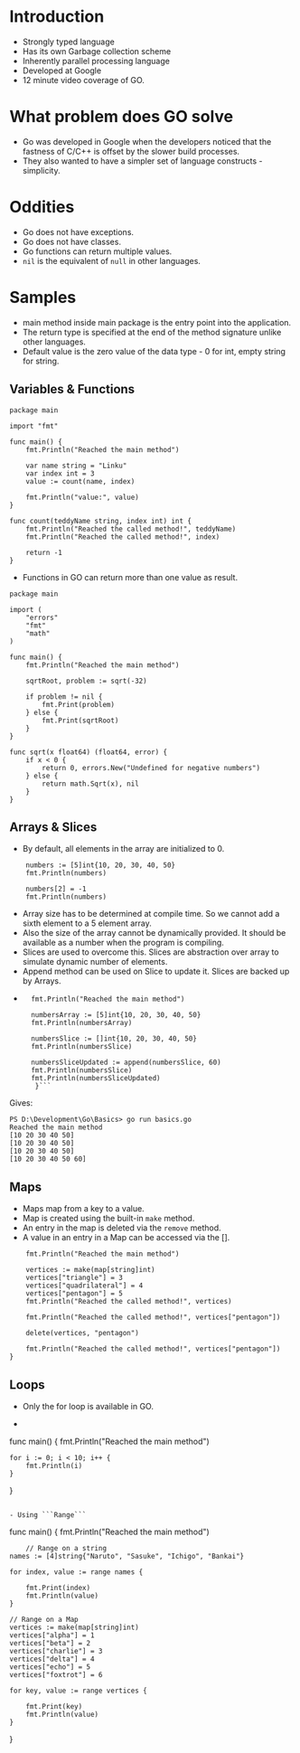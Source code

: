 # Introduction
- Strongly typed language
- Has its own Garbage collection scheme
- Inherently parallel processing language
- Developed at Google
- 12 minute video coverage of GO.

# What problem does GO solve
- Go was developed in Google when the developers noticed that the fastness of C/C++ is offset by the slower build processes.
- They also wanted to have a simpler set of language constructs - simplicity.

# Oddities
- Go does not have exceptions.
- Go does not have classes.
- Go functions can return multiple values.
- ```nil``` is the equivalent of ```null``` in other languages.

# Samples
- main method inside main package is the entry point into the application.
- The return type is specified at the end of the method signature unlike other languages.
- Default value is the zero value of the data type - 0 for int, empty string for string.

## Variables & Functions 
```
package main

import "fmt"

func main() {
	fmt.Println("Reached the main method")

	var name string = "Linku"
	var index int = 3
	value := count(name, index)

	fmt.Println("value:", value)
}

func count(teddyName string, index int) int {
	fmt.Println("Reached the called method!", teddyName)
	fmt.Println("Reached the called method!", index)

	return -1
}
```
- Functions in GO can return more than one value as result.
```
package main

import (
	"errors"
	"fmt"
	"math"
)

func main() {
	fmt.Println("Reached the main method")

	sqrtRoot, problem := sqrt(-32)

	if problem != nil {
		fmt.Print(problem)
	} else {
		fmt.Print(sqrtRoot)
	}
}

func sqrt(x float64) (float64, error) {
	if x < 0 {
		return 0, errors.New("Undefined for negative numbers")
	} else {
		return math.Sqrt(x), nil
	}
}
```

## Arrays & Slices
- By default, all elements in the array are initialized to 0.
```
	numbers := [5]int{10, 20, 30, 40, 50}
	fmt.Println(numbers)

	numbers[2] = -1
	fmt.Println(numbers)
```
- Array size has to be determined at compile time. So we cannot add a sixth element to a 5 element array.
- Also the size of the array cannot be dynamically provided. It should be available as a number when the program is compiling.
- Slices are used to overcome this. Slices are abstraction over array to simulate dynamic number of elements.
- Append method can be used on Slice to update it. Slices are backed up by Arrays.
- ```func main() {
	fmt.Println("Reached the main method")

	numbersArray := [5]int{10, 20, 30, 40, 50}
	fmt.Println(numbersArray)

	numbersSlice := []int{10, 20, 30, 40, 50}
	fmt.Println(numbersSlice)

	numbersSliceUpdated := append(numbersSlice, 60)
	fmt.Println(numbersSlice)
	fmt.Println(numbersSliceUpdated)
     }```
Gives:
```
PS D:\Development\Go\Basics> go run basics.go
Reached the main method
[10 20 30 40 50]
[10 20 30 40 50]
[10 20 30 40 50]
[10 20 30 40 50 60]
```

## Maps
- Maps map from a key to a value.
- Map is created using the built-in ```make``` method.
- An entry in the map is deleted via the ```remove``` method.
- A value in an entry in a Map can be accessed via the [].
```func main() {
	fmt.Println("Reached the main method")

	vertices := make(map[string]int)
	vertices["triangle"] = 3
	vertices["quadrilateral"] = 4
	vertices["pentagon"] = 5
	fmt.Println("Reached the called method!", vertices)

	fmt.Println("Reached the called method!", vertices["pentagon"])

	delete(vertices, "pentagon")

	fmt.Println("Reached the called method!", vertices["pentagon"])
}
```

## Loops
- Only the for loop is available in GO.
- ```
func main() {
	fmt.Println("Reached the main method")

	for i := 0; i < 10; i++ {
		fmt.Println(i)
	}
}
```

- Using ```Range```
```
func main() {
	fmt.Println("Reached the main method")

        // Range on a string
	names := [4]string{"Naruto", "Sasuke", "Ichigo", "Bankai"}

	for index, value := range names {

		fmt.Print(index)
		fmt.Println(value)
	}
	
	// Range on a Map
	vertices := make(map[string]int)
	vertices["alpha"] = 1
	vertices["beta"] = 2
	vertices["charlie"] = 3
	vertices["delta"] = 4
	vertices["echo"] = 5
	vertices["foxtrot"] = 6

	for key, value := range vertices {

		fmt.Print(key)
		fmt.Println(value)
	}
}


